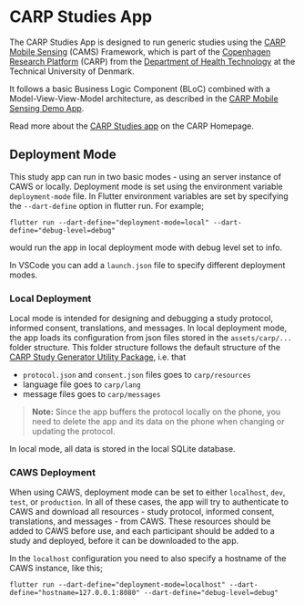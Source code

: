 # CARP Studies App

The CARP Studies App is designed to run generic studies using the [CARP Mobile Sensing](https://pub.dev/packages/carp_mobile_sensing) (CAMS) Framework, which is part of the [Copenhagen Research Platform](https://carp.cachet.dk) (CARP) from the [Department of Health Technology](https://www.healthtech.dtu.dk/) at the Technical University of Denmark.

It follows a basic Business Logic Component (BLoC) combined with a Model-View-View-Model architecture, as described in the [CARP Mobile Sensing Demo App](https://github.com/cph-cachet/carp.sensing-flutter/tree/master/apps/carp_mobile_sensing_app).

Read more about the [CARP Studies app](https://carp.cachet.dk/carp-studies-app/) on the CARP Homepage.

## Deployment Mode

This study app can run in two basic modes - using an server instance of CAWS or locally. Deployment mode is set using the environment variable `deployment-mode` file. In Flutter environment variables are set by specifying the `--dart-define` option in flutter run. For example;

```shell
flutter run --dart-define="deployment-mode=local" --dart-define="debug-level=debug"
```

would run the app in local deployment mode with debug level set to info.

In VSCode you can add a `launch.json` file to specify different deployment modes.

### Local Deployment

Local mode is intended for designing and debugging a study protocol, informed consent, translations, and messages. In local deployment mode, the app loads its configuration from json files stored in the `assets/carp/...` folder structure. This folder structure follows the default structure of the [CARP Study Generator Utility Package](https://github.com/cph-cachet/carp.sensing-flutter/tree/main/utilities/carp_study_generator), i.e. that

* `protocol.json` and `consent.json` files goes to `carp/resources`
* language file goes to `carp/lang`
* message files goes to `carp/messages`

> **Note:** Since the app buffers the protocol locally on the phone, you need to delete the app and its data on the phone when changing or updating the protocol.

In local mode, all data is stored in the local SQLite database.

### CAWS Deployment

When using CAWS, deployment mode can be set to either `localhost`, `dev`, `test`, or `production`. In all of these cases, the app will try to authenticate to CAWS and download all resources - study protocol, informed consent, translations, and messages - from CAWS. These resources should be added to CAWS before use, and each participant should be added to a study and deployed, before it can be downloaded to the app.

In the `localhost` configuration you need to also specify a hostname of the CAWS instance, like this;

```shell
flutter run --dart-define="deployment-mode=localhost" --dart-define="hostname=127.0.0.1:8080" --dart-define="debug-level=debug"
```
